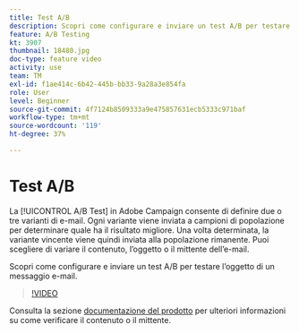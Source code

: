 ```yaml
---
title: Test A/B
description: Scopri come configurare e inviare un test A/B per testare l’oggetto di un messaggio e-mail.
feature: A/B Testing
kt: 3907
thumbnail: 18480.jpg
doc-type: feature video
activity: use
team: TM
exl-id: f1ae414c-6b42-445b-bb33-9a28a3e854fa
role: User
level: Beginner
source-git-commit: 4f7124b8509333a9e475857631ecb5333c971baf
workflow-type: tm+mt
source-wordcount: '119'
ht-degree: 37%

---
```


# Test A/B

La [!UICONTROL A/B Test] in Adobe Campaign consente di definire due o tre varianti di e-mail. Ogni variante viene inviata a campioni di popolazione per determinare quale ha il risultato migliore. Una volta determinata, la variante vincente viene quindi inviata alla popolazione rimanente. Puoi scegliere di variare il contenuto, l’oggetto o il mittente dell’e-mail.

Scopri come configurare e inviare un test A/B per testare l’oggetto di un messaggio e-mail.

>[!VIDEO](https://video.tv.adobe.com/v/18480?quality=12)

Consulta la sezione [documentazione del prodotto](https://experienceleague.adobe.com/docs/campaign-standard/using/communication-channels/email-messages/designing-an-a-b-test-email.html) per ulteriori informazioni su come verificare il contenuto o il mittente.
